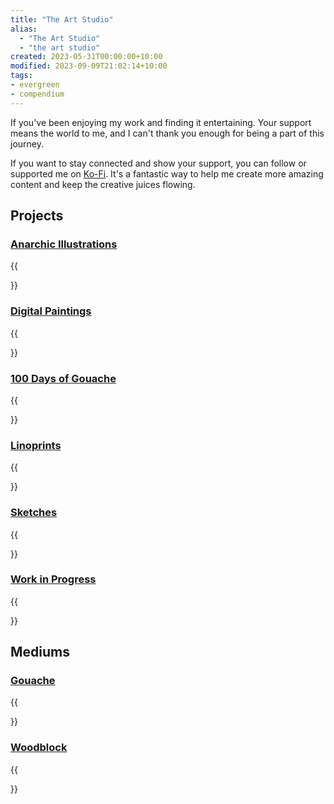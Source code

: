 ```yaml
---
title: "The Art Studio"
alias:
  - "The Art Studio"
  - "the art studio"
created: 2023-05-31T00:00:00+10:00
modified: 2023-09-09T21:02:14+10:00
tags:
- evergreen
- compendium
---
```

If you've been enjoying my work and finding it entertaining. Your support means the world to me, and I can't thank you enough for being a part of this journey.

If you want to stay connected and show your support, you can follow or supported me on [Ko-Fi](https://ko-fi.com/errbufferoverfl). It's a fantastic way to help me create more amazing content and keep the creative juices flowing.

## Projects

### [Anarchic Illustrations](the-art-studio/anarchic-illustrations.md)

{{<summary link="the-art-studio/anarchic-illustrations">}}

### [Digital Paintings](the-art-studio/digital-paintings.md)

{{<summary link="the-art-studio/digital-paintings">}}

### [100 Days of Gouache](the-art-studio/one-hundered-days-of-gouache.md)

{{<summary link="the-art-studio/one-hundered-days-of-gouache">}}

### [Linoprints](the-art-studio/linoprints.md)

{{<summary link="the-art-studio/linoprint.md">}}

### [Sketches](the-art-studio/sketches/sketches.md)

{{<summary link="the-art-studio/sketches">}}

### [Work in Progress](the-art-studio/work-in-progress.md)

{{<summary link="the-art-studio/work-in-progress.md">}}

## Mediums

### [Gouache](the-notebook/gouache.md)

{{<summary link="notebook/gouache">}}

### [Woodblock](the-notebook/woodblock.md)

{{<summary link="notebook/woodblock">}}